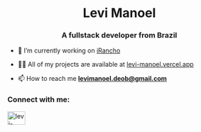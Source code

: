 <h1 align="center">
Levi Manoel
</h1>
<h3 align="center">
A fullstack developer from Brazil
</h3>

- 🔭 I’m currently working on [iRancho](https://irancho.com.br)

- 👨‍💻 All of my projects are available at [levi-manoel.vercel.app](https://levi-manoel.vercel.app)

- 📫 How to reach me **levimanoel.deob@gmail.com**

<h3 align="left">Connect with me:</h3>
<p align="left">
<a href="https://linkedin.com/in/levi-manoel" target="blank"><img align="center" src="https://raw.githubusercontent.com/rahuldkjain/github-profile-readme-generator/master/src/images/icons/Social/linked-in-alt.svg" alt="levi-manoel" height="30" width="40" /></a>
</p>
